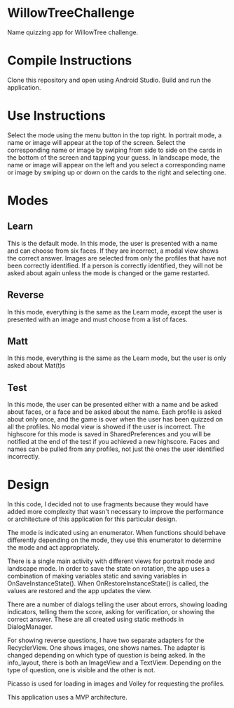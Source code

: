 # WillowTreeChallenge
Name quizzing app for WillowTree challenge.

# Compile Instructions
Clone this repository and open using Android Studio. Build and run the application.

# Use Instructions
Select the mode using the menu button in the top right. In portrait mode, a name or image will appear at the top of the screen.
Select the corresponding name or image by swiping from side to side on the cards in the bottom of the screen and tapping
your guess. In landscape mode, the name or image will appear on the left and you select a corresponding name or image by swiping up or down
on the cards to the right and selecting one.

# Modes

## Learn
This is the default mode.
In this mode, the user is presented with a name and can choose from six faces. If they are incorrect, 
a modal view shows the correct answer. Images are selected from only the profiles that have not been correctly
identified. If a person is correctly identified, they will not be asked about again unless the mode is changed or
the game restarted.

## Reverse
In this mode, everything is the same as the Learn mode, except the user is presented with an image and must
choose from a list of faces.

## Matt
In this mode, everything is the same as the Learn mode, but the user is only asked about Mat(t)s

## Test
In this mode, the user can be presented either with a name and be asked about faces, or a face and be asked about the name. Each profile
is asked about only once, and the game is over when the user has been quizzed on all the profiles. No modal view is showed if the user is
incorrect. The highscore for this mode is saved in SharedPreferences and you will be notified at the end of the test if you achieved a new
highscore. Faces and names can be pulled from any profiles, not just the ones the user identified incorrectly.

# Design

In this code, I decided not to use fragments because they would have added more complexity that wasn't necessary to improve the performance or architecture of this application for this particular design.

The mode is indicated using an enumerator. When functions should behave differently depending on the mode, they use this enumerator to
determine the mode and act appropriately.

There is a single main activity with different views for portrait mode and landscape mode. In order to save the state on rotation, the
app uses a combination of making variables static and saving variables in OnSaveInstanceState(). When OnRestoreInstanceState() is called,
the values are restored and the app updates the view.

There are a number of dialogs telling the user about errors, showing loading indicators, telling them the score, asking for verification, or showing the correct answer.
These are all created using static methods in DialogManager.

For showing reverse questions, I have two separate adapters for the RecyclerView. One shows images, one shows names. The adapter is changed depending on which type of question is being asked. In the info_layout, there is both an ImageView and a TextView. Depending on the type of question, one is visible and the other is not.

Picasso is used for loading in images and Volley for requesting the profiles.

This application uses a MVP architecture.
